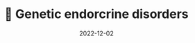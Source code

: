 ---
title: 💠 Genetic endorcrine disorders
date: '2022-12-02'
type: docs
weight: 506
commentable: true
_build:
  render: always
  list: never
show_breadcrumb: true
---